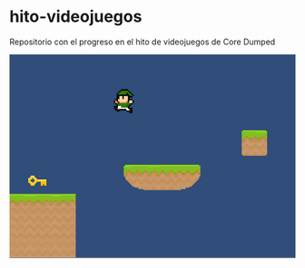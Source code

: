 # hito-videojuegos
Repositorio con el progreso en el hito de videojuegos de Core Dumped

![imagen de plataforma](https://github.com/luiscal4a/hito-videojuegos/blob/master/game.png)
